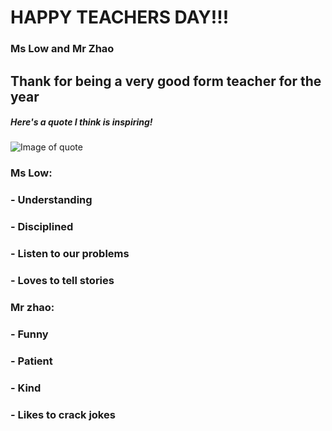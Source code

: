 # **HAPPY TEACHERS DAY!!!**
### Ms Low and Mr Zhao
## Thank for being a very good form teacher for the year
##### Here's a quote I think is inspiring!
![Image of quote](979b03fbae85b86c1738cf08e65f4466.jpg)



### Ms Low:
### - Understanding
### - Disciplined
### - Listen to our problems
### - Loves to tell stories

### Mr zhao:
### - Funny
### - Patient
### - Kind
### - Likes to crack jokes
